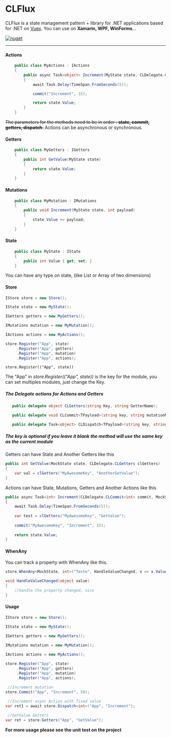 # CLFlux

CLFlux is a state management pattern + library for .NET applications based for .NET on [Vuex](https://github.com/vuejs/vuex).
You can use on **Xamarin, WPF, WinForms**...

[![nuget](https://img.shields.io/badge/nuget-download-blue.svg)](https://www.nuget.org/packages/CLFlux/)

------------

#### Actions
```csharp
    public class MyActions : IActions
    {
        public async Task<object> Increment(MyState state, CLDelegate.CLCommit<int> commit)
        {
            await Task.Delay(TimeSpan.FromSeconds(5));

            commit("Increment", 15);

            return state.Value;
        }
    }
```
~~The parameters for the methods need to be in order : **state, commit, getters, dispatch**.~~
Actions can be asynchronous or synchronous.

#### Getters
```csharp
    public class MyGetters : IGetters
    {
        public int GetValue(MyState state)
        {
            return state.Value;
        }
    }

```
#### Mutations
```csharp
    public class MyMutation : IMutations
    {
        public void Increment(MyState state, int payload)
        {
            state.Value += payload;
        }
    }
```
#### State
```csharp
    public class MyState : IState
    {
        public int Value { get; set; }
    }
```
You can have any type on state, (like List or Array of two dimensions)


#### Store
```csharp
IStore store = new Store();

IState state = new MyState();

IGetters getters = new MyGetters();

IMutations mutation = new MyMutation();

IActions actions = new MyActions();

store.Register("App", state)
	 .Register("App", getters)
	 .Register("App", mutation)
	 .Register("App", actions);

```


    store.Register(("App", state))
The "App" in *store.Register(("App", state))* is the key for the module, you can set multiples modules, just change the Key.

##### The Delegate actions for Actions and Getters
```csharp
   public delegate object CLGetters(string Key, string GetterName);

   public delegate void CLCommit<TPayload>(string key, string mutationName, TPayload payloadMutation);

   public delegate Task<object> CLDispatch<TPayload>(string key, string actionName, TPayload payloadAction);
```
##### The key is optional if you leave it blank the method will use the same key as the current module


Getters can have State and Another Getters like this

```csharp
public int GetValue(MockState state, CLDelegate.CLGetters clGetters)
{
	var val = clGetters("MyAwesomeKey", "AnotherGetValue");
}
```

Actions can have State, Mutations,  Getters and Another Actions like this

```csharp
public async Task<int> Increment(CLDelegate.CLCommit<int> commit, MockState state, CLDelegate.CLGetters clGetters)
{
	await Task.Delay(TimeSpan.FromSeconds(5));
 
	var test = clGetters("MyAwesomeKey", "GetValue");
 
	commit("MyAwesomeKey", "Increment", 15);
 
	return state.Value;
}
```

#### WhenAny
You can track a property with WhenAny like this.
```csharp
store.WhenAny<MockState, int>("Teste", HandleValueChanged, x => x.Value);

void HandleValueChanged(object value)
{
    //handle the property changed, nice
}
```

#### Usage
```csharp
IStore store = new Store();

IState state = new MyState();

IGetters getters = new MyGetters();

IMutations mutation = new MyMutation();

IActions actions = new MyActions();
 
store.Register("App", state)
     .Register("App", getters)
     .Register("App", mutation)
     .Register("App", actions);   

 //Increment mutation
store.Commit("App", "Increment", 50);
 
 //Increment async Action with fixed value
var ret1 = await store.Dispatch<int>("App", "Increment");

 //GetValue Getters
var ret = store.Getters("App", "GetValue");
```


**For more usage please see the unit test on the project**
